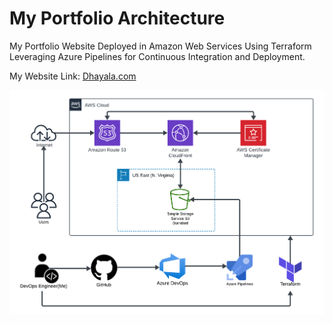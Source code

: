 # My Portfolio Architecture
My Portfolio Website Deployed in Amazon Web Services Using Terraform Leveraging Azure Pipelines for Continuous Integration and Deployment.

My Website Link: [Dhayala.com](https://Dhayala.com/)

![Dhayala's Portfolio Architecture.](</Images/Portfolio Architecture.png>)
